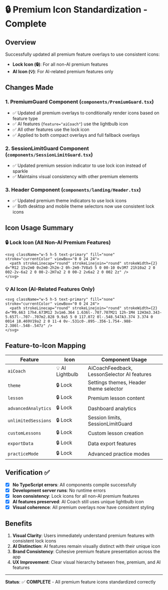 # 🔒 Premium Icon Standardization - Complete

## Overview
Successfully updated all premium feature overlays to use consistent icons:
- **Lock Icon (🔒)**: For all non-AI premium features 
- **AI Icon (💡)**: For AI-related premium features only

## Changes Made

### 1. **PremiumGuard Component** (`components/PremiumGuard.tsx`)
- ✅ Updated all premium overlays to conditionally render icons based on feature type
- ✅ AI features (`feature="aiCoach"`) use the lightbulb icon
- ✅ All other features use the lock icon
- ✅ Applied to both compact overlays and full fallback overlays

### 2. **SessionLimitGuard Component** (`components/SessionLimitGuard.tsx`)
- ✅ Updated premium session indicator to use lock icon instead of sparkle
- ✅ Maintains visual consistency with other premium elements

### 3. **Header Component** (`components/landing/Header.tsx`)
- ✅ Updated premium theme indicators to use lock icons
- ✅ Both desktop and mobile theme selectors now use consistent lock icons

## Icon Usage Summary

### 🔒 Lock Icon (All Non-AI Premium Features)
```tsx
<svg className="w-5 h-5 text-primary" fill="none" stroke="currentColor" viewBox="0 0 24 24">
  <path strokeLinecap="round" strokeLinejoin="round" strokeWidth={2} d="M12 15v2m0 0v2m0-2h2m-2 0h-2m9-7V8a5 5 0 00-10 0v3M7 21h10a2 2 0 002-2v-6a2 2 0 00-2-2H7a2 2 0 00-2 2v6a2 2 0 002 2z" />
</svg>
```

### 💡 AI Icon (AI-Related Features Only)
```tsx
<svg className="w-5 h-5 text-primary" fill="none" stroke="currentColor" viewBox="0 0 24 24">
  <path strokeLinecap="round" strokeLinejoin="round" strokeWidth={2} d="M9.663 17h4.673M12 3v1m6.364 1.636l-.707.707M21 12h-1M4 12H3m3.343-5.657l-.707-.707m2.828 9.9a5 5 0 117.072 0l-.548.547A3.374 3.374 0 0014 18.469V19a2 2 0 11-4 0v-.531c0-.895-.356-1.754-.988-2.386l-.548-.547z" />
</svg>
```

## Feature-to-Icon Mapping

| Feature | Icon | Component Usage |
|---------|------|----------------|
| `aiCoach` | 💡 AI Lightbulb | AiCoachFeedback, LessonSelector AI features |
| `theme` | 🔒 Lock | Settings themes, Header theme selector |
| `lesson` | 🔒 Lock | Premium lesson content |
| `advancedAnalytics` | 🔒 Lock | Dashboard analytics |
| `unlimitedSessions` | 🔒 Lock | Session limits, SessionLimitGuard |
| `customLessons` | 🔒 Lock | Custom lesson creation |
| `exportData` | 🔒 Lock | Data export features |
| `practiceMode` | 🔒 Lock | Advanced practice modes |

## Verification ✅

- [x] **No TypeScript errors**: All components compile successfully
- [x] **Development server runs**: No runtime errors
- [x] **Icon consistency**: Lock icons for all non-AI premium features
- [x] **AI features preserved**: AI Coach still uses unique lightbulb icon
- [x] **Visual coherence**: All premium overlays now have consistent styling

## Benefits

1. **Visual Clarity**: Users immediately understand premium features with consistent lock icons
2. **AI Distinction**: AI features remain visually distinct with their unique icon
3. **Brand Consistency**: Cohesive premium feature presentation across the app
4. **UX Improvement**: Clear visual hierarchy between free, premium, and AI features

---

**Status**: ✅ **COMPLETE** - All premium feature icons standardized correctly
